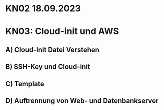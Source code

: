 # KN02 18.09.2023 


# KN03: Cloud-init und AWS

## A) Cloud-init Datei Verstehen




## B) SSH-Key und Cloud-init



## C) Template




## D) Auftrennung von Web- und Datenbankserver

